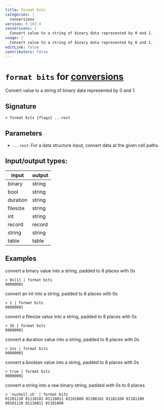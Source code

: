 ```yaml
---
title: format bits
categories: |
  conversions
version: 0.103.0
conversions: |
  Convert value to a string of binary data represented by 0 and 1.
usage: |
  Convert value to a string of binary data represented by 0 and 1.
editLink: false
contributors: false
---
```

<!-- This file is automatically generated. Please edit the command in https://github.com/nushell/nushell instead. -->

# `format bits` for [conversions](/commands/categories/conversions.md)

<div class='command-title'>Convert value to a string of binary data represented by 0 and 1.</div>

## Signature

```> format bits {flags} ...rest```

## Parameters

 -  `...rest`: For a data structure input, convert data at the given cell paths.


## Input/output types:

| input    | output |
| -------- | ------ |
| binary   | string |
| bool     | string |
| duration | string |
| filesize | string |
| int      | string |
| record   | record |
| string   | string |
| table    | table  |
## Examples

convert a binary value into a string, padded to 8 places with 0s
```nu
> 0x[1] | format bits
00000001
```

convert an int into a string, padded to 8 places with 0s
```nu
> 1 | format bits
00000001
```

convert a filesize value into a string, padded to 8 places with 0s
```nu
> 1b | format bits
00000001
```

convert a duration value into a string, padded to 8 places with 0s
```nu
> 1ns | format bits
00000001
```

convert a boolean value into a string, padded to 8 places with 0s
```nu
> true | format bits
00000001
```

convert a string into a raw binary string, padded with 0s to 8 places
```nu
> 'nushell.sh' | format bits
01101110 01110101 01110011 01101000 01100101 01101100 01101100 00101110 01110011 01101000
```
